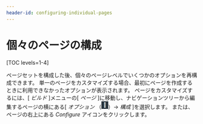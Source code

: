 ```yaml
---
header-id: configuring-individual-pages
---
```


# 個々のページの構成

[TOC levels=1-4]

ページセットを構成した後、個々のページレベルでいくつかのオプションを再構成できます。 単一のページをカスタマイズする場合、最初にページを作成するときに利用できなかったオプションが表示されます。 ページをカスタマイズするには、[ *ビルド* ]メニューの[ *ページ* ]に移動し、ナビゲーションツリーから編集するページの横にある[ *オプション* （![Options](../../../../../images/icon-options.png)）→ *構成* ]を選択します。 または、ページの右上にある *Configure* アイコンをクリックします。
